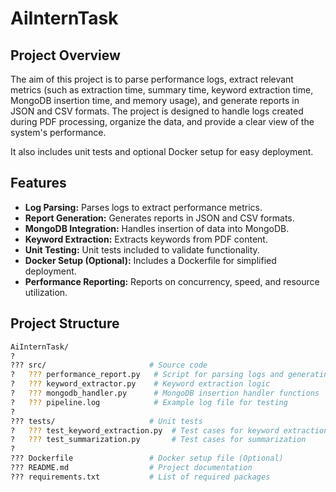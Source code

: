 # AiInternTask

## Project Overview

The aim of this project is to parse performance logs, extract relevant metrics (such as extraction time, summary time, keyword extraction time, MongoDB insertion time, and memory usage), and generate reports in JSON and CSV formats. The project is designed to handle logs created during PDF processing, organize the data, and provide a clear view of the system's performance.

It also includes unit tests and optional Docker setup for easy deployment.

## Features

- **Log Parsing:** Parses logs to extract performance metrics.
- **Report Generation:** Generates reports in JSON and CSV formats.
- **MongoDB Integration:** Handles insertion of data into MongoDB.
- **Keyword Extraction:** Extracts keywords from PDF content.
- **Unit Testing:** Unit tests included to validate functionality.
- **Docker Setup (Optional):** Includes a Dockerfile for simplified deployment.
- **Performance Reporting:** Reports on concurrency, speed, and resource utilization.

## Project Structure

```bash
AiInternTask/
?
??? src/                       # Source code
?   ??? performance_report.py   # Script for parsing logs and generating reports
?   ??? keyword_extractor.py    # Keyword extraction logic
?   ??? mongodb_handler.py      # MongoDB insertion handler functions
?   ??? pipeline.log            # Example log file for testing
?
??? tests/                     # Unit tests
?   ??? test_keyword_extraction.py  # Test cases for keyword extraction
?   ??? test_summarization.py       # Test cases for summarization
?
??? Dockerfile                 # Docker setup file (Optional)
??? README.md                  # Project documentation
??? requirements.txt           # List of required packages
